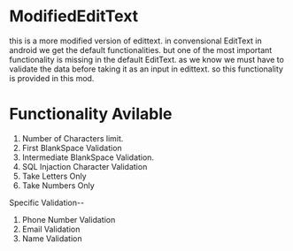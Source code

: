 # ModifiedEditText
this is a more modified version of edittext. in convensional EditText in android we get the default functionalities. but one of the most important functionality is missing in the default EditText. as we know we must have to validate the data before taking it as an input in edittext. so this functionality is provided in this mod.

# Functionality Avilable
1. Number of Characters limit.
2. First BlankSpace Validation
3. Intermediate BlankSpace Validation.
4. SQL Injaction Character Validation
5. Take Letters Only
6. Take Numbers Only

Specific Validation--
1. Phone Number Validation
2. Email Validation
3. Name Validation